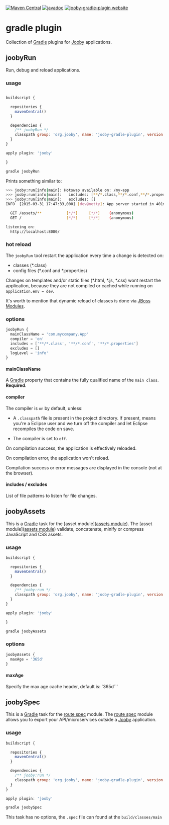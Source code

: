 [![Maven Central](https://maven-badges.herokuapp.com/maven-central/org.jooby/jooby-gradle-plugin/badge.svg)](https://maven-badges.herokuapp.com/maven-central/org.jooby/jooby-gradle-plugin)
[![javadoc](https://javadoc.io/badge/org.jooby/jooby-gradle-plugin.svg)](https://javadoc.io/doc/org.jooby/jooby-gradle-plugin/1.5.0)
[![jooby-gradle-plugin website](https://img.shields.io/badge/jooby-gradle-plugin-brightgreen.svg)](http://jooby.org/doc/gradle-plugin)
# gradle plugin

Collection of [Gradle](http://gradle.org) plugins for [Jooby](http://jooby.org) applications.

## joobyRun

Run, debug and reload applications.

### usage

```js

buildscript {

  repositories {
    mavenCentral()
  }

  dependencies {
    /** joobyRun */
    classpath group: 'org.jooby', name: 'jooby-gradle-plugin', version: '1.5.0'
  }
}

apply plugin: 'jooby'

}
```

```bash
gradle joobyRun
```

Prints something similar to:

```bash
>>> jooby:run[info|main]: Hotswap available on: /my-app
>>> jooby:run[info|main]:   includes: [**/*.class,**/*.conf,**/*.properties,*.js, src/*.js]
>>> jooby:run[info|main]:   excludes: []
INFO  [2015-03-31 17:47:33,000] [dev@netty]: App server started in 401ms

  GET /assets/**           [*/*]     [*/*]    (anonymous)
  GET /                    [*/*]     [*/*]    (anonymous)

listening on:
  http://localhost:8080/
```

### hot reload

The ```joobyRun``` tool restart the application every time a change is detected on:

- classes (*.class)
- config files (*.conf and *.properties)

Changes on templates and/or static files (*.html, *.js, *.css) wont restart the application, because they are not compiled or cached while running on ```application.env = dev```.

It's worth to mention that dynamic reload of classes is done via [JBoss Modules](https://github.com/jboss-modules/jboss-modules).

### options

```js
joobyRun {
  mainClassName = 'com.mycompany.App'
  compiler = 'on'
  includes = ['**/*.class', '**/*.conf', '**/*.properties']
  excludes = []
  logLevel = 'info'
}

```

#### mainClassName

A [Gradle](http://gradle.org) property that contains the fully qualified name of the ```main class```. **Required**.

#### compiler

The compiler is ```on``` by default, unless:

* A ```.classpath``` file is present in the project directory. If present, means you're a Eclipse user and we turn off the compiler and let Eclipse recompiles the code on save.

* The compiler is set to ```off```.

On compilation success, the application is effectively reloaded.

On compilation error, the application won't reload.

Compilation success or error messages are displayed in the console (not at the browser).

#### includes / excludes

List of file patterns to listen for file changes.

## joobyAssets

This is a [Gradle](http://gradle.org) task for the [asset module]([assets module](https://github.com/jooby-project/jooby/tree/master/jooby-assets)). The [asset module]([assets module](https://github.com/jooby-project/jooby/tree/master/jooby-assets)) validate, concatenate, minify or compress JavaScript and CSS assets.

### usage

```js
buildscript {

  repositories {
    mavenCentral()
  }

  dependencies {
    /** jooby:run */
    classpath group: 'org.jooby', name: 'jooby-gradle-plugin', version: '1.0.0.CR7'
  }
}

apply plugin: 'jooby'

}
```

```bash
gradle joobyAssets
```


### options

```js
joobyAssets {
  maxAge = '365d'
}

```

#### maxAge

Specify the max age cache header, default is: `365d```

## joobySpec

This is a [Gradle](http://gradle.org) task for the [route spec](https://github.com/jooby-project/jooby/tree/master/jooby-spec) module. The [route spec](https://github.com/jooby-project/jooby/tree/master/jooby-spec) module allows you to export your API/microservices outside a [Jooby](http://jooby.org) application.

### usage

```js
buildscript {

  repositories {
    mavenCentral()
  }

  dependencies {
    /** jooby:run */
    classpath group: 'org.jooby', name: 'jooby-gradle-plugin', version: '1.0.0.CR7'
  }
}

apply plugin: 'jooby'

```

```bash
gradle joobySpec
```

This task has no options, the ```.spec``` file can found at the ```build/classes/main```
